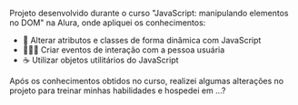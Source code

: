 Projeto desenvolvido durante o curso "JavaScript: manipulando elementos no DOM" na Alura, onde apliquei os conhecimentos:

- 💠 Alterar atributos e classes de forma dinâmica com JavaScript
- 👩🏻‍💻 Criar eventos de interação com a pessoa usuária
- ☕ Utilizar objetos utilitários do JavaScript

Após os conhecimentos obtidos no curso, realizei algumas alterações no projeto para treinar minhas habilidades e hospedei em ...?
